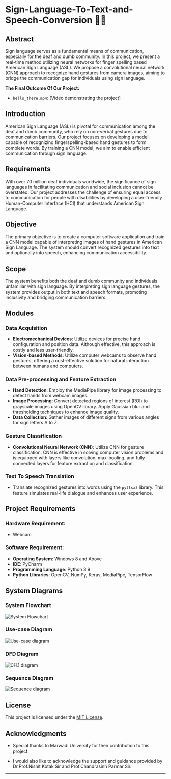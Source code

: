 # **Sign-Language-To-Text-and-Speech-Conversion 💬👋**

## **Abstract**

Sign language serves as a fundamental means of communication, especially for the deaf and dumb community. In this project, we present a real-time method utilizing neural networks for finger spelling based American Sign Language (ASL). We propose a convolutional neural network (CNN) approach to recognize hand gestures from camera images, aiming to bridge the communication gap for individuals using sign language.

**The Final Outcome Of Our Project:** 
- `hello_there.mp4`: [Video demonstrating the project]

## **Introduction**

American Sign Language (ASL) is pivotal for communication among the deaf and dumb community, who rely on non-verbal gestures due to communication barriers. Our project focuses on developing a model capable of recognizing fingerspelling-based hand gestures to form complete words. By training a CNN model, we aim to enable efficient communication through sign language.

## **Requirements**

With over 70 million deaf individuals worldwide, the significance of sign languages in facilitating communication and social inclusion cannot be overstated. Our project addresses the challenge of ensuring equal access to communication for people with disabilities by developing a user-friendly Human-Computer Interface (HCI) that understands American Sign Language.

## **Objective**

The primary objective is to create a computer software application and train a CNN model capable of interpreting images of hand gestures in American Sign Language. The system should convert recognized gestures into text and optionally into speech, enhancing communication accessibility.

## **Scope**

The system benefits both the deaf and dumb community and individuals unfamiliar with sign language. By interpreting sign language gestures, the system provides output in both text and speech formats, promoting inclusivity and bridging communication barriers.

## **Modules**

### **Data Acquisition**

- **Electromechanical Devices**: Utilize devices for precise hand configuration and position data. Although effective, this approach is costly and less user-friendly.
- **Vision-based Methods**: Utilize computer webcams to observe hand gestures, offering a cost-effective solution for natural interaction between humans and computers.

### **Data Pre-processing and Feature Extraction**

- **Hand Detection**: Employ the MediaPipe library for image processing to detect hands from webcam images.
- **Image Processing**: Convert detected regions of interest (ROI) to grayscale images using OpenCV library. Apply Gaussian blur and thresholding techniques to enhance image quality.
- **Data Collection**: Gather images of different signs from various angles for sign letters A to Z.

### **Gesture Classification**

- **Convolutional Neural Network (CNN)**: Utilize CNN for gesture classification. CNN is effective in solving computer vision problems and is equipped with layers like convolution, max-pooling, and fully connected layers for feature extraction and classification.

### **Text To Speech Translation**

- Translate recognized gestures into words using the `pyttsx3` library. This feature simulates real-life dialogue and enhances user experience.

## **Project Requirements**

### **Hardware Requirement:**
- Webcam

### **Software Requirement:**
- **Operating System**: Windows 8 and Above
- **IDE**: PyCharm
- **Programming Language**: Python 3.9
- **Python Libraries**: OpenCV, NumPy, Keras, MediaPipe, TensorFlow

## **System Diagrams**

### **System Flowchart**


![System Flowchart](https://github.com/ShrutiNathavani/Sign-Language-To-Text-and-Speech/assets/77912009/f6a9b8c3-a2b5-485b-977c-846bd689d5e9)


### **Use-case Diagram**


![Use-case diagram](https://github.com/ShrutiNathavani/Sign-Language-To-Text-and-Speech/assets/77912009/69e077ed-b12a-4a9a-9cb2-9d3d64b345f0)


### **DFD Diagram**


![DFD diagram](https://github.com/ShrutiNathavani/Sign-Language-To-Text-and-Speech/assets/77912009/85081d60-7dab-440f-b0f9-3f90b8a761d7)


### **Sequence Diagram**

![Sequence diagram](https://github.com/ShrutiNathavani/Sign-Language-To-Text-and-Speech/assets/77912009/f633d5c0-cbbf-43d4-a628-da79a46cfa88)


## **License**

This project is licensed under the [MIT License](LICENSE).

## **Acknowledgments**

- Special thanks to Marwadi University for their contribution to this project.

-  I would also like to acknowledge the support and guidance provided by Dr.Prof.Nishit Kotak Sir and Prof.Chandrasinh Parmar Sir.

---


